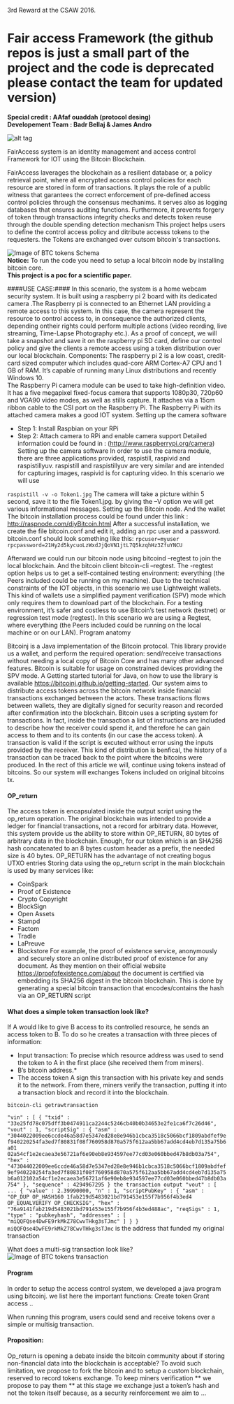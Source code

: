 3rd Reward at the CSAW 2016.<br>
# Fair access Framework (the github repos is just a small part of the project and the code is deprecated please contact the team for updated version)<br>

**Special credit : AAfaf ouaddah (protocol desing)**
<br>
**Developement Team : Badr Bellaj & James Andro** 

 ![alt tag](https://image.ibb.co/mJ6fqv/aa.jpg) 

FairAccess system is an identity management and access control Framework for IOT using the Bitcoin Blockchain. 

FairAccess laverages the blockchain as a resilient database or, a policy retrieval point, where all encrypted access control policies for each resource are stored in form of transactions. It plays the role of  a public witness that garantees the correct enforcement of pre-defined access control policies through the consensus mechanims. it serves also as logging databases that ensures auditing functions. Furthermore, it prevents forgery of token through transactions integrity checks and detects token reuse through the double spending detection mechanism
This project helps users to define the control access policy and ditribute accesss tokens to the requesters. the Tokens are exchanged over cutsom bitcoin's transactions.

![Image of BTC tokens Schema](https://s11.postimg.org/90khsvjub/schema.png)
<br>
**Notice:**
To run the code you need to setup a local bitcoin node by installing bitcoin core. <br>
**This project is a poc for a scientific paper.**



####USE CASE:####
In this scenario, the system is a home webcam security system. It is built using a raspberry pi 2 board with its dedicated camera .The Raspberry pi is connected to an Ethernet LAN providing a remote access to this system.
In this case, the camera represent the resource to control access to, in consequence the authorized clients, depending ontheir rights could perform multiple actions (video reording, live streaming, Time-Lapse Photography etc.).
As a proof of concept, we will take a snapshot and save it on the raspberry pi SD card, define our control policy and give the clients a remote access using a token distribution over our local blockchain. 
Components:
The raspberry pi 2 is a low coast, credit-card sized computer which includes quad-core ARM Cortex-A7 CPU and 1 GB of RAM. It’s capable of running many Linux distributions and recently Windows 10.  
The Raspberry Pi camera module can be used to take high-definition video. It has a five megapixel fixed-focus camera that supports 1080p30, 720p60 and VGA90 video modes, as well as stills capture. It attaches via a 15cm ribbon cable to the CSI port on the Raspberry Pi.
The Raspberry Pi with its attached camera makes a good IOT system.
Setting up the camera software
* Step 1: Install Raspbian on your RPi
* Step 2: Attach camera to RPi and enable camera support 
Detailed information could be found in : (http://www.raspberrypi.org/camera)
Setting up the camera software
In order to use the camera module, there are three applications provided, raspistill, raspivid and raspistillyuv. raspistill and raspistillyuv are very similar and are intended for capturing images, raspivid is for capturing video. In this scenario we will use 

`raspistill -v -o Token1.jpg`
The camera will take a picture within 5 second, save it to the file Token1.jpg. by giving the –V option we will get various informational messages.
Setting up the Bitcoin node. And the wallet
The bitcoin installation process could be found under this link : http://raspnode.com/diyBitcoin.html
After a successful installation, we create the file bitcoin.conf and edit it, adding an rpc user and a password.
bitcoin.conf should look something like this:
`rpcuser=myuser
rpcpassword=21Hy2d5kycuoLzWxdJjQoVN1jtL7Q5kzqhHz3ZfuYNCU`

Afterward we could run our bitcoin node using bitcoind –regtest to join the local blockchain. And the bitcoin client  bitcoin-cli –regtest.
The -regtest option helps us to get a self-contained testing environment: everything (the Peers included could be running on my machine).
Due to the technical constraints of the IOT objects, in this scenario we use Lightweight wallets. This kind of wallets use a simplified payment verification (SPV) mode which only requires them to download part of the blockchain.
For a testing environment, it’s safer and costless to use Bitcoin’s test network (testnet) or regression test mode (regtest). In this scenario we are using a Regtest, where everything (the Peers included could be running on the local machine or on our LAN).
Program anatomy

Bitcoinj is a Java implementation of the Bitcoin protocol. This library provide us a wallet, and perform the required operation: send/receive transactions without needing a local copy of Bitcoin Core and has many other advanced features. Bitcoin is suitable for usage on constrained devices providing the SPV mode. 
A  Getting started tutorial for Java, on how to use the library is available https://bitcoinj.github.io/getting-started.
Our system aims to distribute access tokens across the bitcoin network inside financial transactions exchanged between the actors. These transactions flows between wallets, they are digitally signed for security reason and recorded after confirmation into the blockchain. Bitcoin uses a scripting system for transactions. In fact, inside the transaction a list of instructions are included to describe how the receiver could spend it, and therefore he can gain access to them and to its contents (in our case the access token). A transaction is valid if the script is excuted without error using the inputs provided by the receiver.
This kind of distribution is benfical, the history of a transaction can be traced back to the point where the bitcoins were produced.
In the rect of this article we will, continue using tokens instead of bitcoins. So our system will exchanges Tokens included on original bitcoins tx.
#### OP_return ####
The access token is encapsulated inside the output script using the op_return operation. The original blockchain was intended to provide a ledger for financial transactions, not a record for arbitrary data. However, this system provide us the ability to store within OP_RETURN, 80 bytes of arbitrary data in the blockchain. Enough, for our token which is an SHA256 hash concatenated to an 8 bytes custom header as a prefix, the needed size is 40 bytes.
OP_RETURN has the advantage of not creating bogus UTXO entries
Storing data using the op_return script in the main blockchain is used by many services like: 
* CoinSpark
* Proof of Existence 
* Crypto Copyright
* BlockSign 
* Open Assets 
* Stampd
* Factom
* Tradle
* LaPreuve
* Blockstore 
For example, the proof of existence service, anonymously and securely store an online distributed proof of existence for any document. As they mention on their official website https://proofofexistence.com/about  the document is certified via embedding its SHA256 digest in the bitcoin blockchain. This is done by generating a special bitcoin transaction that encodes/contains the hash via an OP_RETURN script

#### What does a simple token transaction look like? ####
If A would like to give B access to its controlled resource, he sends an access token to B. To do so he creates a transaction with three pieces of information:
* Input transaction: To precise which resource address was used to send the token to A in the first place (she received them from miners).
* B’s bitcoin address.*
* The access token 
A sign this transaction with his private key and sends it to the network. From there, miners verify the transaction, putting it into a transaction block and record it into the blockchain.

`bitcoin-cli getrawtransaction`

`"vin" : [
    {
        "txid" : "33e25fd78c075dff3b0474911ca2244c5246cb40b0b34653e2fe1ca6f7c26d46",
        "vout" : 1,
        "scriptSig" : {
            "asm" : "3044022009ee6ccde46a58d7e5347ed28e8e946b1cbca3518c5066bcf1809abdfef9ef940220254fa3ed7f80831f08f760958d870a575f612aa5bb67add4cd4eb7d135a75b6a01 02a54cf1e2ecaea3e56721af6e90eb8e934597ee77cd03e060bbed47b8db03a754",
            "hex" : "473044022009ee6ccde46a58d7e5347ed28e8e946b1cbca3518c5066bcf1809abdfef9ef940220254fa3ed7f80831f08f760958d870a575f612aa5bb67add4cd4eb7d135a75b6a012102a54cf1e2ecaea3e56721af6e90eb8e934597ee77cd03e060bbed47b8db03a754"
        },
        "sequence" : 4294967295
    }
the transaction output
"vout" : [
    ...
    {
        "value" : 2.39990000,
        "n" : 1,
        "scriptPubKey" : {
            "asm" : "OP_DUP OP_HASH160 1fab219d5483021bd791453e155f7b956f4b3ed4 OP_EQUALVERIFY OP_CHECKSIG",
            "hex" : "76a9141fab219d5483021bd791453e155f7b956f4b3ed488ac",
            "reqSigs" : 1,
            "type" : "pubkeyhash",
            "addresses" : [
                "miQQFQse4DwFE9rkMkZ78CwvTHkg3sTJmc"
            ]
        }
    }`
`miQQFQse4DwFE9rkMkZ78CwvTHkg3sTJmc` is the address that funded my original transaction

What does a multi-sig transaction look like?
![Image of BTC tokens transaction](https://s15.postimg.org/qtfa361hn/tx1.png)

#### Program ####
In order to setup the access control system, we developed a java program using bitcoinj. we list here the important functions:
Create token
Grant access
..

When running this program, users could send and receive tokens over a simple or multisig transaction. 
   
#### Proposition: ####
Op_return is opening a debate inside the bitcoin community about if storing non-financial data into the blockchain is acceptable? To avoid such limitation, we propose to fork the bitcoin and to setup a custom blockchain, reserved to record tokens exchange. 
To keep miners verification **  we propose to pay them **
at this stage we exchange just a token’s hash and not the token itself because, as a security reinforcement we aim to … 
 

